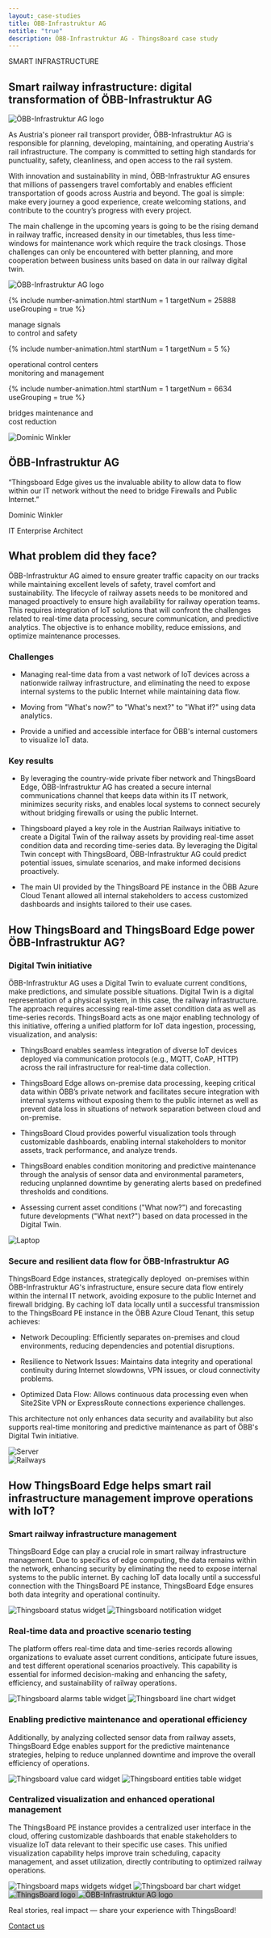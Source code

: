 ```yaml
---
layout: case-studies
title: ÖBB-Infrastruktur AG
notitle: "true"
description: ÖBB-Infrastruktur AG - ThingsBoard case study
---
```


<div class="case-study-page-wrapper">
    <section class="case-study-hero">
        <div class="card">
            <div class="text">
                <p class="category">SMART INFRASTRUCTURE</p>
                <h1>Smart railway infrastructure: digital transformation of ÖBB-Infrastruktur AG</h1>
                <div class="image inner" style="background-image: url('/images/case-studies/obb.webp')">
                    <img src="/images/case-studies/obb.svg" title="ÖBB-Infrastruktur AG" alt="ÖBB-Infrastruktur AG logo">
                </div>
                <p>As Austria's pioneer rail transport provider, ÖBB-Infrastruktur AG is responsible for planning, developing, maintaining, and operating Austria's rail infrastructure. The company is committed to setting high standards for punctuality, safety, cleanliness, and open access to the rail system.</p>
                <p>With innovation and sustainability in mind, ÖBB-Infrastruktur AG ensures that millions of passengers travel comfortably and enables efficient transportation of goods across Austria and beyond. The goal is simple: make every journey a good experience, create welcoming stations, and contribute to the country’s progress with every project.</p>
                <p>The main challenge in the upcoming years is going to be the rising demand in railway traffic, increased density in our timetables, thus less time-windows for maintenance work which require the track closings. Those challenges can only be encountered with better planning, and more cooperation between business units based on data in our railway digital twin.</p>
            </div>
            <div class="image large" style="background-image: url('/images/case-studies/obb.webp')">
                <img src="/images/case-studies/obb.svg" title="ÖBB-Infrastruktur AG" alt="ÖBB-Infrastruktur AG logo">
            </div>
        </div>
    </section>
    <section class="statistics">
        <div class="block">
            <p>
                {% include number-animation.html startNum = 1 targetNum = 25888 useGrouping = true %}
            </p>
            <p>manage signals <br> to control and safety</p>
        </div>
        <div class="block">
            <p>
                {% include number-animation.html startNum = 1 targetNum = 5 %}
            </p>
            <p>operational control centers <br> monitoring and management</p>
        </div>
        <div class="block">
            <p>
                {% include number-animation.html startNum = 1 targetNum = 6634 useGrouping = true %}
            </p>
            <p>bridges maintenance and <br> cost reduction</p>
        </div>
    </section>
    <section class="authored-quote">
        <img src="/images/case-studies/Dominic_Winkler.webp" title="ÖBB-Infrastruktur AG IT Enterprise Architect Dominic Winkler" alt="Dominic Winkler">
        <div class="text">
            <h2>ÖBB-Infrastruktur AG</h2>
            <p class="quote">“Thingsboard Edge gives us the invaluable ability to allow data to flow within our IT network without the need to bridge Firewalls and Public Internet.”</p>
            <p class="author">Dominic Winkler</p>
            <p class="title">IT Enterprise Architect</p>
        </div>
    </section>
    <section class="problem">
        <div class="title-block">
            <h2>What problem did they face?</h2>
            <p>ÖBB-Infrastruktur AG aimed to ensure greater traffic capacity on our tracks while maintaining excellent levels of safety, travel comfort and sustainability. The lifecycle of railway assets needs to be monitored and managed proactively to ensure high availability for railway operation teams. This requires integration of IoT solutions that will confront the challenges related to real-time data processing, secure communication, and predictive analytics. The objective is to enhance mobility, reduce emissions, and optimize maintenance processes.</p>
        </div>
        <div class="cards-row">
            <div class="card">
                <h3>Challenges</h3>
                <ul>
                    <li>
                        <i class="far fa-question-circle"></i>
                        <p>Managing real-time data from a vast network of IoT devices across a nationwide railway infrastructure, and eliminating the need to expose internal systems to the public Internet while maintaining data flow.</p>
                    </li>
                    <li>
                        <i class="far fa-question-circle"></i>
                        <p>Moving from "What's now?" to "What's next?" to "What if?" using data analytics.</p>
                    </li>
                    <li>
                        <i class="far fa-question-circle"></i>
                        <p>Provide a unified and accessible interface for ÖBB's internal customers to visualize IoT data.</p>
                    </li>
                </ul>
            </div>
            <div class="card">
                <h3>Key results</h3>
                <ul>
                    <li>
                        <i class="far fa-check-circle"></i>
                        <p>By leveraging the country-wide private fiber network and ThingsBoard Edge, ÖBB-Infrastruktur AG has created a secure internal communications channel that keeps data within its IT network, minimizes security risks, and enables local systems to connect securely without bridging firewalls or using the public Internet.</p>
                    </li>
                    <li>
                        <i class="far fa-check-circle"></i>
                        <p>Thingsboard played a key role in the Austrian Railways initiative to create a Digital Twin of the railway assets by providing real-time asset condition data and recording time-series data. By leveraging the Digital Twin concept with ThingsBoard, ÖBB-Infrastruktur AG could predict potential issues, simulate scenarios, and make informed decisions proactively.</p>
                    </li>
                    <li>
                        <i class="far fa-check-circle"></i>
                        <p>The main UI provided by the ThingsBoard PE instance in the ÖBB Azure Cloud Tenant allowed all internal stakeholders to access customized dashboards and insights tailored to their use cases.</p>
                    </li>
                </ul>
            </div>
        </div>
    </section>
    <section class="tb-power">
        <h2>How ThingsBoard and ThingsBoard Edge power ÖBB-Infrastruktur AG?</h2>
        <div class="block">
            <div class="text">
                <h3>Digital Twin initiative</h3>
                <p>ÖBB-Infrastruktur AG uses a Digital Twin to evaluate current conditions, make predictions, and simulate possible situations. Digital Twin is a digital representation of a physical system, in this case, the railway infrastructure. The approach requires accessing real-time asset condition data as well as time-series records. ThingsBoard acts as one major enabling technology of this initiative, offering a unified platform for IoT data ingestion, processing, visualization, and analysis:</p>
                <ul>
                    <li><p>ThingsBoard enables seamless integration of diverse IoT devices deployed via communication protocols (e.g., MQTT, CoAP, HTTP) across the rail infrastructure for real-time data collection.</p></li>
                    <li><p>ThingsBoard Edge allows on-premise data processing, keeping critical data within ÖBB’s private network and facilitates secure integration with internal systems without exposing them to the public internet as well as prevent data loss in situations of network separation between cloud and on-premise.</p></li>
                    <li><p>ThingsBoard Cloud provides powerful visualization tools through customizable dashboards, enabling internal stakeholders to monitor assets, track performance, and analyze trends.</p></li>
                    <li><p>ThingsBoard enables condition monitoring and predictive maintenance through the analysis of sensor data and environmental parameters, reducing unplanned downtime by generating alerts based on predefined thresholds and conditions.</p></li>
                    <li><p>Assessing current asset conditions ("What now?") and forecasting future developments ("What next?") based on data processed in the Digital Twin.</p></li>
                </ul>
            </div>
            <img src="/images/case-studies/digital-twin.webp" title="Digital Twin initiative" alt="Laptop">
        </div>
        <div class="block">
            <div class="text">
                <h3>Secure and resilient data flow for ÖBB-Infrastruktur AG</h3>
                <p>ThingsBoard Edge instances, strategically deployed  on-premises within ÖBB-Infrastruktur AG's infrastructure, ensure secure data flow entirely within the internal IT network, avoiding exposure to the public Internet and firewall bridging. By caching IoT data locally until a successful transmission to the ThingsBoard PE instance in the ÖBB Azure Cloud Tenant, this setup achieves:</p>
                <ul>
                    <li><p>Network Decoupling: Efficiently separates on-premises and cloud environments, reducing dependencies and potential disruptions.</p></li>
                    <li><p>Resilience to Network Issues: Maintains data integrity and operational continuity during Internet slowdowns, VPN issues, or cloud connectivity problems.</p></li>
                    <li><p>Optimized Data Flow: Allows continuous data processing even when Site2Site VPN or ExpressRoute connections experience challenges.</p></li>
                </ul>
                <p>This architecture not only enhances data security and availability but also supports real-time monitoring and predictive maintenance as part of ÖBB's Digital Twin initiative.</p>
            </div>
            <img src="/images/case-studies/secure-resilient.webp" title="Secure and resilient data flow for ÖBB-Infrastruktur AG" alt="Server">
        </div>
    </section>
    <section class="full-width-img">
        <img src="/images/case-studies/railway.webp" title="Railways" alt="Railways">
    </section>
    <section class="tb-help">
        <h2>How ThingsBoard Edge helps smart rail infrastructure management improve operations with IoT?</h2>
        <div class="block">
            <div class="text">
                <h3>Smart railway infrastructure management</h3>
                <p>ThingsBoard Edge can play a crucial role in smart railway infrastructure management. Due to specifics of edge computing, the data remains within the network, enhancing security by eliminating the need to expose internal systems to the public internet. By caching IoT data locally until a successful connection with the ThingsBoard PE instance, ThingsBoard Edge ensures both data integrity and operational continuity.</p>
            </div>
            <div class="image-container">
                <img src="/images/case-studies/status-widget.webp" title="Thingsboard status widget" alt="Thingsboard status widget">
                <img src="/images/case-studies/notification-widget.webp" title="Thingsboard notification widget" alt="Thingsboard notification widget">
            </div>
        </div>
        <div class="block">
            <div class="text">
                <h3>Real-time data and proactive scenario testing</h3>
                <p>The platform offers real-time data and time-series records allowing organizations to evaluate asset current conditions, anticipate future issues, and test different operational scenarios proactively. This capability is essential for informed decision-making and enhancing the safety, efficiency, and sustainability of railway operations.</p>
            </div>
            <div class="image-container">
                <img src="/images/case-studies/alarms-table-2.webp" title="Thingsboard alarms table widget" alt="Thingsboard alarms table widget">
                <img src="/images/case-studies/line-chart.webp" title="Thingsboard line chart widget" alt="Thingsboard line chart widget">
            </div>
        </div>
        <div class="block">
            <div class="text">
                <h3>Enabling predictive maintenance and operational efficiency</h3>
                <p>Additionally, by analyzing collected sensor data from railway assets, ThingsBoard Edge enables support for the predictive maintenance strategies, helping to reduce unplanned downtime and improve the overall efficiency of operations.</p>
            </div>
            <div class="image-container">
                <img src="/images/case-studies/value-card.webp" title="Thingsboard value card widget" alt="Thingsboard value card widget">
                <img src="/images/case-studies/entities-table-4.webp" title="Thingsboard entities table widget" alt="Thingsboard entities table widget">
            </div>
        </div>
        <div class="block">
            <div class="text">
                <h3>Centralized visualization and enhanced operational management</h3>
                <p>The ThingsBoard PE instance provides a centralized user interface in the cloud, offering customizable dashboards that enable stakeholders to visualize IoT data relevant to their specific use cases. This unified visualization capability helps improve train scheduling, capacity management, and asset utilization, directly contributing to optimized railway operations.</p>
            </div>
            <div class="image-container">
                <img src="/images/case-studies/maps-widgets.webp" title="Thingsboard maps widgets widget" alt="Thingsboard maps widgets widget">
                <img src="/images/case-studies/bar-chart.webp" title="Thingsboard bar chart widget" alt="Thingsboard bar chart widget">
            </div>
        </div>
    </section>
    <section class="contact">
        <div class="bg-wrap" style="background-image: linear-gradient(0deg, rgba(0, 0, 0, 0.30) 0%, rgba(0, 0, 0, 0.30) 100%), url(/images/case-studies/handshake.webp)">
            <div class="outer-frame">
                <div class="inner-frame">
                    <img src="/images/case-studies/thingsboard.svg" title="ThingsBoard logo" alt="ThingsBoard logo">
                    <img src="/images/case-studies/obb.svg" title="ÖBB-Infrastruktur AG" alt="ÖBB-Infrastruktur AG logo">
                </div>
            </div>
        </div>
        <p>Real stories, real impact — share your experience with ThingsBoard!</p>
        <a id="CaseStudy_OXI_ContactUs" target="_blank" href="/docs/contact-us/" class="button gtm_button">Contact us</a>
    </section>
</div>
